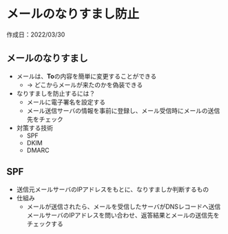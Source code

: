 # メールのなりすまし防止
作成日：2022/03/30

## メールのなりすまし
- メールは、**To**の内容を簡単に変更することができる
  - → どこからメールが来たのかを偽装できる
- なりすましを防止するには？
  - メールに電子署名を設定する
  - メール送信サーバの情報を事前に登録し、メール受信時にメールの送信先をチェック
- 対策する技術
  - SPF
  - DKIM
  - DMARC

## SPF
- 送信元メールサーバのIPアドレスをもとに、なりすましか判断するもの
- 仕組み
  - メールが送信されたら、メールを受信したサーバがDNSレコードへ送信メールサーバのIPアドレスを問い合わせ、返答結果とメールの送信先をチェックする
